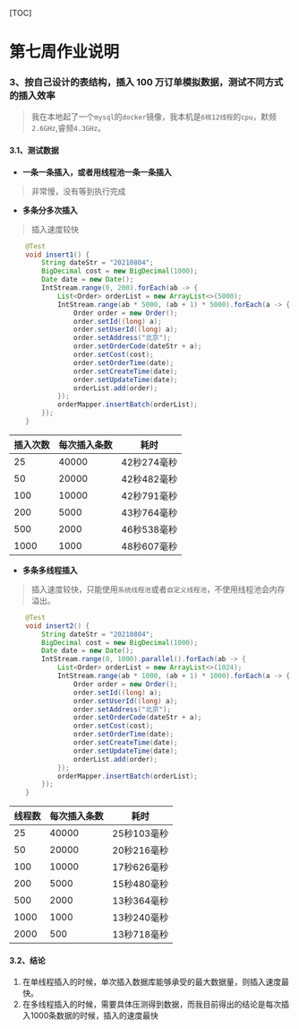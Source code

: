 [TOC]

# 第七周作业说明

### 3、按自己设计的表结构，插入 100 万订单模拟数据，测试不同方式的插入效率

> 我在本地起了一个`mysql`的`docker`镜像，我本机是`6核12线程`的`cpu`，默频`2.6GHz`,睿频`4.3GHz`。

#### 3.1、测试数据

- **一条一条插入，或者用线程池一条一条插入**

> 非常慢，没有等到执行完成

- **多条分多次插入**

> 插入速度较快

```java
	@Test
	void insert1() {
		String dateStr = "20210804";
		BigDecimal cost = new BigDecimal(1000);
		Date date = new Date();
		IntStream.range(0, 200).forEach(ab -> {
			List<Order> orderList = new ArrayList<>(5000);
			IntStream.range(ab * 5000, (ab + 1) * 5000).forEach(a -> {
				Order order = new Order();
				order.setId((long) a);
				order.setUserId((long) a);
				order.setAddress("北京");
				order.setOrderCode(dateStr + a);
				order.setCost(cost);
				order.setOrderTime(date);
				order.setCreateTime(date);
				order.setUpdateTime(date);
				orderList.add(order);
			});
			orderMapper.insertBatch(orderList);
		});
	}
```

| 插入次数 | 每次插入条数 | 耗时        |
| -------- | ------------ | ----------- |
| 25       | 40000        | 42秒274毫秒 |
| 50       | 20000        | 42秒482毫秒 |
| 100      | 10000        | 42秒791毫秒 |
| 200      | 5000         | 43秒764毫秒 |
| 500      | 2000         | 46秒538毫秒 |
| 1000     | 1000         | 48秒607毫秒 |

- **多条多线程插入**

> 插入速度较快，只能使用`系统线程池`或者`自定义线程池`，不使用线程池会内存溢出。

```java
	@Test
	void insert2() {
		String dateStr = "20210804";
		BigDecimal cost = new BigDecimal(1000);
		Date date = new Date();
		IntStream.range(0, 1000).parallel().forEach(ab -> {
			List<Order> orderList = new ArrayList<>(1024);
			IntStream.range(ab * 1000, (ab + 1) * 1000).forEach(a -> {
				Order order = new Order();
				order.setId((long) a);
				order.setUserId((long) a);
				order.setAddress("北京");
				order.setOrderCode(dateStr + a);
				order.setCost(cost);
				order.setOrderTime(date);
				order.setCreateTime(date);
				order.setUpdateTime(date);
				orderList.add(order);
			});
			orderMapper.insertBatch(orderList);
		});
	}
```
| 线程数 | 每次插入条数 | 耗时        |
| ------ | ------------ | ----------- |
| 25     | 40000        | 25秒103毫秒 |
| 50     | 20000        | 20秒216毫秒 |
| 100    | 10000        | 17秒626毫秒 |
| 200    | 5000         | 15秒480毫秒 |
| 500    | 2000         | 13秒364毫秒 |
| 1000   | 1000         | 13秒240毫秒 |
| 2000   | 500          | 13秒718毫秒 |

#### 3.2、结论

1. 在单线程插入的时候，单次插入数据库能够承受的最大数据量，则插入速度最快。
2. 在多线程插入的时候，需要具体压测得到数据，而我目前得出的结论是每次插入1000条数据的时候，插入的速度最快
